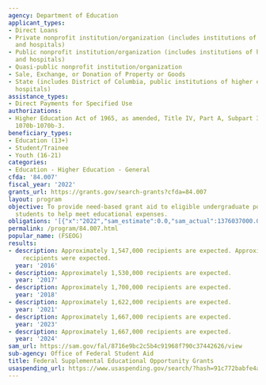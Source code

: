 ```yaml
---
agency: Department of Education
applicant_types:
- Direct Loans
- Private nonprofit institution/organization (includes institutions of higher education
  and hospitals)
- Public nonprofit institution/organization (includes institutions of higher education
  and hospitals)
- Quasi-public nonprofit institution/organization
- Sale, Exchange, or Donation of Property or Goods
- State (includes District of Columbia, public institutions of higher education and
  hospitals)
assistance_types:
- Direct Payments for Specified Use
authorizations:
- Higher Education Act of 1965, as amended, Title IV, Part A, Subpart 3, 20 U.S.C.
  1070b-1070b-3.
beneficiary_types:
- Education (13+)
- Student/Trainee
- Youth (16-21)
categories:
- Education - Higher Education - General
cfda: '84.007'
fiscal_year: '2022'
grants_url: https://grants.gov/search-grants?cfda=84.007
layout: program
objective: To provide need-based grant aid to eligible undergraduate postsecondary
  students to help meet educational expenses.
obligations: '[{"x":"2022","sam_estimate":0.0,"sam_actual":1376037000.0,"usa_spending_actual":889623128.14},{"x":"2023","sam_estimate":1293785000.0,"sam_actual":0.0,"usa_spending_actual":900711517.77},{"x":"2024","sam_estimate":1293785000.0,"sam_actual":0.0,"usa_spending_actual":887706088.53}]'
permalink: /program/84.007.html
popular_name: (FSEOG)
results:
- description: Approximately 1,547,000 recipients are expected. Approximately 1,530,000
    recipients were expected.
  year: '2016'
- description: Approximately 1,530,000 recipients are expected.
  year: '2017'
- description: Approximately 1,700,000 recipients are expected.
  year: '2018'
- description: Approximately 1,622,000 recipients are expected.
  year: '2021'
- description: Approximately 1,667,000 recipients are expected.
  year: '2023'
- description: Approximately 1,667,000 recipients are expected.
  year: '2024'
sam_url: https://sam.gov/fal/8716e9bc2c5b4c91968f790c37442626/view
sub-agency: Office of Federal Student Aid
title: Federal Supplemental Educational Opportunity Grants
usaspending_url: https://www.usaspending.gov/search/?hash=91c772babfe4ada1cb6ef2951f7fdda8
---
```

